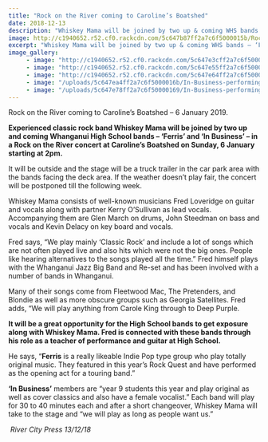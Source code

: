 ```yaml
---
title: "Rock on the River coming to Caroline’s Boatshed"
date: 2018-12-13
description: "Whiskey Mama will be joined by two up & coming WHS bands – ‘Ferris’ and ‘In Business’ at Caroline's Boatshed..."
image: http://c1940652.r52.cf0.rackcdn.com/5c647b87ff2a7c6f5000015b/Rock-on-the-Rive-300--Carolines-13.12.18.jpg
excerpt: "Whiskey Mama will be joined by two up & coming WHS bands – ‘Ferris’ and ‘In Business’ at Caroline's Boatshed."
image_gallery:
     - image: "http://c1940652.r52.cf0.rackcdn.com/5c647e3cff2a7c6f50000163/Ferris--Carolines.jpg"
     - image: "http://c1940652.r52.cf0.rackcdn.com/5c647e55ff2a7c6f50000165/Ferris-Band--Carolines......-13.12.jpg"
     - image: "http://c1940652.r52.cf0.rackcdn.com/5c647e64ff2a7c6f50000167/Ferris-Band--Carolines..-13.12.jpg"
     - image: "/uploads/5c647ea4ff2a7c6f5000016b/In-Business-performing..--Carolines.PNG"
     - image: "/uploads/5c647e78ff2a7c6f50000169/In-Business-performing--Carolines.PNG"
---
```


<p>Rock on the River coming to Caroline&rsquo;s Boatshed &ndash; 6 January 2019.</p>
<p><strong>Experienced classic rock band Whiskey Mama will be joined by two up and coming Whanganui High School bands &ndash; &lsquo;Ferris&rsquo; and &lsquo;In Business&rsquo; &ndash; in a Rock on the River concert at Caroline&rsquo;s Boatshed on Sunday, 6 January starting at 2pm.</strong></p>
<p>It will be outside and the stage will be a truck trailer in the car park area with the bands facing the deck area. If the weather doesn&rsquo;t play fair, the concert will be postponed till the fo<span class="text_exposed_show">llowing week.<br /></span></p>
<p><span class="text_exposed_show">Whiskey Mama consists of well-known musicians Fred Loveridge on guitar and vocals along with partner Kerry O&rsquo;Sullivan as lead vocals. Accompanying them are Glen March on drums, John Steedman on bass and vocals and Kevin Delacy on key board and vocals.<br /></span></p>
<p><span class="text_exposed_show">Fred says, &ldquo;We play mainly &lsquo;Classic Rock&rsquo; and include a lot of songs which are not often played live and also hits which were not the big ones. People like hearing alternatives to the songs played all the time.&rdquo; Fred himself plays with the Whanganui Jazz Big Band and Re-set and has been involved with a number of bands in Whanganui.<br /></span></p>
<p><span class="text_exposed_show">Many of their songs come from Fleetwood Mac, The Pretenders, and Blondie as well as more obscure groups such as Georgia Satellites. Fred adds, &ldquo;We will play anything from Carole King through to Deep Purple.<br /></span></p>
<p><span class="text_exposed_show"><strong>It will be a great opportunity for the High School bands to get exposure along with Whiskey Mama. Fred is connected with these bands through his role as a teacher of performance and guitar at High School.</strong><br /></span></p>
<p><span class="text_exposed_show">He says, &ldquo;<strong>Ferris</strong> is a really likeable Indie Pop type group who play totally original music. They featured in this year&rsquo;s Rock Quest and have performed as the opening act for a touring band.&rdquo;<br /></span></p>
<p><span class="text_exposed_show"><strong>&lsquo;In Business&rsquo;</strong> members are &ldquo;year 9 students this year and play original as well as cover classics and also have a female vocalist.&rdquo; Each band will play for 30 to 40 minutes each and after a short changeover, Whiskey Mama will take to the stage and &ldquo;we will play as long as people want us.&rdquo;</span></p>
<p><em><span class="text_exposed_show">&nbsp;River City Press 13/12/18</span></em></p>

